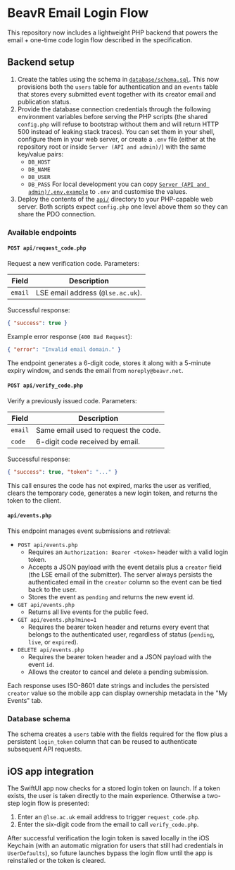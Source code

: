 # BeavR Email Login Flow

This repository now includes a lightweight PHP backend that powers the email + one-time code login flow described in the specification.

## Backend setup

1. Create the tables using the schema in [`database/schema.sql`](database/schema.sql). This now provisions both the `users` table for authentication and an `events` table that stores every submitted event together with its creator email and publication status.
2. Provide the database connection credentials through the following environment variables before serving the PHP scripts (the shared `config.php` will refuse to bootstrap without them and will return HTTP 500 instead of leaking stack traces). You can set them in your shell, configure them in your web server, or create a `.env` file (either at the repository root or inside `Server (API and admin)/`) with the same key/value pairs:
   - `DB_HOST`
   - `DB_NAME`
   - `DB_USER`
   - `DB_PASS`
   For local development you can copy [`Server (API and admin)/.env.example`](Server%20(API%20and%20admin)/.env.example) to `.env` and customise the values.
3. Deploy the contents of the [`api/`](api) directory to your PHP-capable web server. Both scripts expect `config.php` one level above them so they can share the PDO connection.

### Available endpoints

#### `POST api/request_code.php`

Request a new verification code. Parameters:

| Field | Description |
| --- | --- |
| `email` | LSE email address (`@lse.ac.uk`). |

Successful response:

```json
{ "success": true }
```

Example error response (`400 Bad Request`):

```json
{ "error": "Invalid email domain." }
```

The endpoint generates a 6-digit code, stores it along with a 5-minute expiry window, and sends the email from `noreply@beavr.net`.

#### `POST api/verify_code.php`

Verify a previously issued code. Parameters:

| Field | Description |
| --- | --- |
| `email` | Same email used to request the code. |
| `code` | 6-digit code received by email. |

Successful response:

```json
{ "success": true, "token": "..." }
```

This call ensures the code has not expired, marks the user as verified, clears the temporary code, generates a new login token, and returns the token to the client.

#### `api/events.php`

This endpoint manages event submissions and retrieval:

* `POST api/events.php`
  * Requires an `Authorization: Bearer <token>` header with a valid login token.
  * Accepts a JSON payload with the event details plus a `creator` field (the LSE email of the submitter). The server always persists the authenticated email in the `creator` column so the event can be tied back to the user.
  * Stores the event as `pending` and returns the new event id.
* `GET api/events.php`
  * Returns all live events for the public feed.
* `GET api/events.php?mine=1`
  * Requires the bearer token header and returns every event that belongs to the authenticated user, regardless of status (`pending`, `live`, or `expired`).
* `DELETE api/events.php`
  * Requires the bearer token header and a JSON payload with the event `id`.
  * Allows the creator to cancel and delete a pending submission.

Each response uses ISO-8601 date strings and includes the persisted `creator` value so the mobile app can display ownership metadata in the "My Events" tab.

### Database schema

The schema creates a `users` table with the fields required for the flow plus a persistent `login_token` column that can be reused to authenticate subsequent API requests.

## iOS app integration

The SwiftUI app now checks for a stored login token on launch. If a token exists, the user is taken directly to the main experience. Otherwise a two-step login flow is presented:

1. Enter an `@lse.ac.uk` email address to trigger `request_code.php`.
2. Enter the six-digit code from the email to call `verify_code.php`.

After successful verification the login token is saved locally in the iOS Keychain (with an automatic migration for users that still had credentials in `UserDefaults`), so future launches bypass the login flow until the app is reinstalled or the token is cleared.

